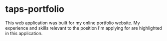 # taps-portfolio
 This web application was built for my online portfolio website. My experience and skills relevant to the position I'm applying for are highlighted in this application.
